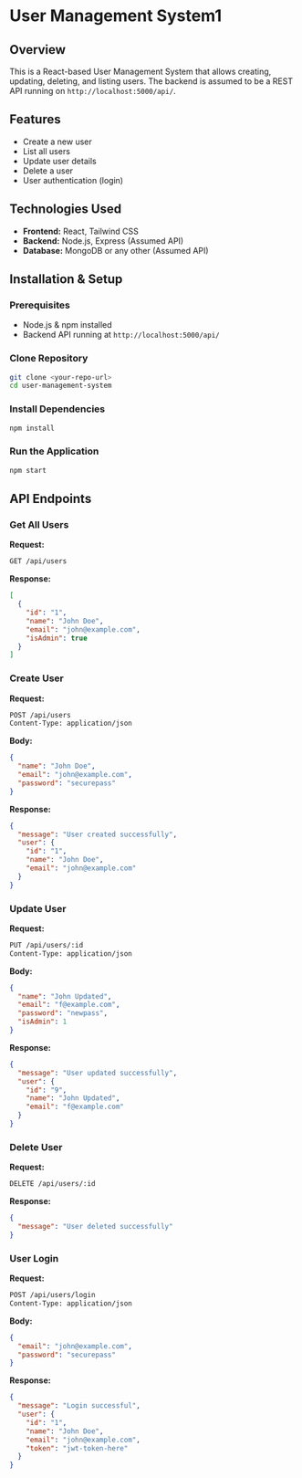 # User Management System1

## Overview

This is a React-based User Management System that allows creating, updating, deleting, and listing users. The backend is assumed to be a REST API running on `http://localhost:5000/api/`.

## Features

- Create a new user
- List all users
- Update user details
- Delete a user
- User authentication (login)

## Technologies Used

- **Frontend:** React, Tailwind CSS
- **Backend:** Node.js, Express (Assumed API)
- **Database:** MongoDB or any other (Assumed API)

## Installation & Setup

### Prerequisites

- Node.js & npm installed
- Backend API running at `http://localhost:5000/api/`

### Clone Repository

```sh
git clone <your-repo-url>
cd user-management-system
```

### Install Dependencies

```sh
npm install
```

### Run the Application

```sh
npm start
```

## API Endpoints

### Get All Users

**Request:**

```sh
GET /api/users
```

**Response:**

```json
[
  {
    "id": "1",
    "name": "John Doe",
    "email": "john@example.com",
    "isAdmin": true
  }
]
```

### Create User

**Request:**

```sh
POST /api/users
Content-Type: application/json
```

**Body:**

```json
{
  "name": "John Doe",
  "email": "john@example.com",
  "password": "securepass"
}
```

**Response:**

```json
{
  "message": "User created successfully",
  "user": {
    "id": "1",
    "name": "John Doe",
    "email": "john@example.com"
  }
}
```

### Update User

**Request:**

```sh
PUT /api/users/:id
Content-Type: application/json
```

**Body:**

```json
{
  "name": "John Updated",
  "email": "f@example.com",
  "password": "newpass",
  "isAdmin": 1
}
```

**Response:**

```json
{
  "message": "User updated successfully",
  "user": {
    "id": "9",
    "name": "John Updated",
    "email": "f@example.com"
  }
}
```

### Delete User

**Request:**

```sh
DELETE /api/users/:id
```

**Response:**

```json
{
  "message": "User deleted successfully"
}
```

### User Login

**Request:**

```sh
POST /api/users/login
Content-Type: application/json
```

**Body:**

```json
{
  "email": "john@example.com",
  "password": "securepass"
}
```

**Response:**

```json
{
  "message": "Login successful",
  "user": {
    "id": "1",
    "name": "John Doe",
    "email": "john@example.com",
    "token": "jwt-token-here"
  }
}
```

